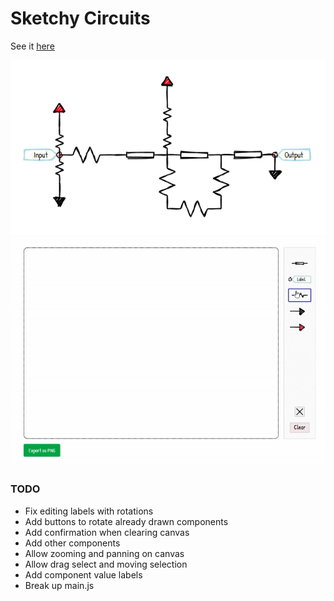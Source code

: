 # Sketchy Circuits

See it [here](https://sketchy.artomweb.com)

![alt text](image.png)
![](demo.gif)

### TODO

- Fix editing labels with rotations
- Add buttons to rotate already drawn components
- Add confirmation when clearing canvas
- Add other components
- Allow zooming and panning on canvas
- Allow drag select and moving selection
- Add component value labels
- Break up main.js
